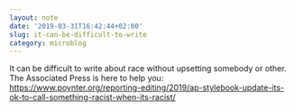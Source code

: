 ```yaml
---
layout: note
date: '2019-03-31T16:42:44+02:00'
slug: it-can-be-difficult-to-write
category: microblog
---
```

It can be difficult to write about race without upsetting somebody or other. The Associated Press is here to help you: https://www.poynter.org/reporting-editing/2019/ap-stylebook-update-its-ok-to-call-something-racist-when-its-racist/

